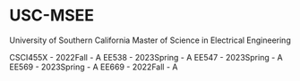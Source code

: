 # USC-MSEE
University of Southern California Master of Science in Electrical Engineering

CSCI455X - 2022Fall - A
EE538 - 2023Spring - A
EE547 - 2023Spring - A
EE569 - 2023Spring - A
EE669 - 2022Fall - A
